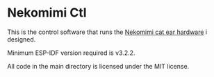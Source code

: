 Nekomimi Ctl
============

This is the control software that runs the [Nekomimi cat ear hardware](https://github.com/TobleMiner/catear-pcb) i designed.

Minimum ESP-IDF version required is v3.2.2.

All code in the main directory is licensed under the MIT license.
